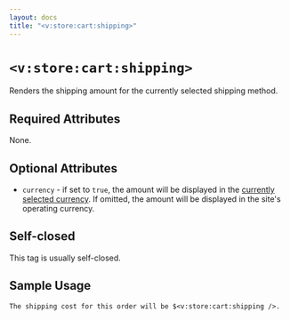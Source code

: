 ```yaml
---
layout: docs
title: "<v:store:cart:shipping>"
---
```


# `<v:store:cart:shipping>`

Renders the shipping amount for the currently selected shipping method.

## Required Attributes

None.

## Optional Attributes

-   `currency` - if set to `true`, the amount will be displayed in the
    [currently selected currency](#v_store_currency_select). If omitted,
    the amount will be displayed in the site's operating currency.

## Self-closed

This tag is usually self-closed.

## Sample Usage

    The shipping cost for this order will be $<v:store:cart:shipping />.
